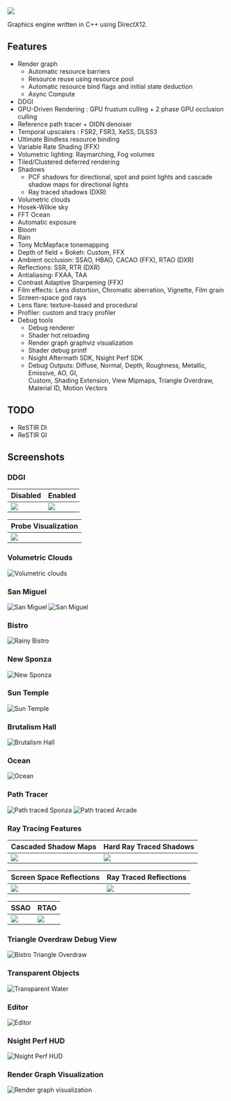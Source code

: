<img align="center" padding="2" src="Adria/Resources/Icons/adria_logo_wide2.png"/>

Graphics engine written in C++ using DirectX12. 

## Features
* Render graph
    - Automatic resource barriers
    - Resource reuse using resource pool
    - Automatic resource bind flags and initial state deduction
    - Async Compute
* DDGI
* GPU-Driven Rendering : GPU frustum culling + 2 phase GPU occlusion culling
* Reference path tracer + OIDN denoiser
* Temporal upscalers : FSR2, FSR3, XeSS, DLSS3
* Ultimate Bindless resource binding
* Variable Rate Shading (FFX)
* Volumetric lighting: Raymarching, Fog volumes
* Tiled/Clustered deferred rendering 
* Shadows
    - PCF shadows for directional, spot and point lights and cascade shadow maps for directional lights
    - Ray traced shadows (DXR)
* Volumetric clouds
* Hosek-Wilkie sky
* FFT Ocean
* Automatic exposure
* Bloom
* Rain
* Tony McMapface tonemapping
* Depth of field + Bokeh: Custom, FFX
* Ambient occlusion: SSAO, HBAO, CACAO (FFX), RTAO (DXR)
* Reflections: SSR, RTR (DXR)
* Antialiasing: FXAA, TAA
* Contrast Adaptive Sharpening (FFX)
* Film effects: Lens distortion, Chromatic aberration, Vignette, Film grain
* Screen-space god rays
* Lens flare: texture-based and procedural
* Profiler: custom and tracy profiler
* Debug tools
    - Debug renderer
    - Shader hot reloading
    - Render graph graphviz visualization
    - Shader debug printf
    - Nsight Aftermath SDK, Nsight Perf SDK
    - Debug Outputs: Diffuse, Normal, Depth, Roughness, Metallic, Emissive, AO, GI, \
      Custom, Shading Extension, View Mipmaps, Triangle Overdraw, Material ID, Motion Vectors

## TODO
* ReSTIR DI
* ReSTIR GI

## Screenshots

### DDGI

| Disabled |  Enabled |
|---|---|
|  ![](Adria/Saved/Screenshots/noddgi.png) | ![](Adria/Saved/Screenshots/ddgi.png) |

| Probe Visualization |
|---|
|  ![](Adria/Saved/Screenshots/ddgi_probes1.png) |

### Volumetric Clouds
![](Adria/Saved/Screenshots/clouds.png "Volumetric clouds") 

### San Miguel
![](Adria/Saved/Screenshots/sanmiguel.png "San Miguel") 
![](Adria/Saved/Screenshots/sanmiguel2.png "San Miguel") 

### Bistro
![](Adria/Saved/Screenshots/bistro.png "Rainy Bistro") 

### New Sponza
![](Adria/Saved/Screenshots/newsponza.png "New Sponza") 

### Sun Temple
![](Adria/Saved/Screenshots/suntemple.png "Sun Temple") 

### Brutalism Hall
![](Adria/Saved/Screenshots/brutalism.png "Brutalism Hall") 

### Ocean
![](Adria/Saved/Screenshots/ocean.png "Ocean") 

### Path Tracer
![](Adria/Saved/Screenshots/pathtracing1.png "Path traced Sponza") 
![](Adria/Saved/Screenshots/arcade.png "Path traced Arcade") 

### Ray Tracing Features

| Cascaded Shadow Maps |  Hard Ray Traced Shadows |
|---|---|
|  ![](Adria/Saved/Screenshots/cascades.png) | ![](Adria/Saved/Screenshots/raytraced.png) |

| Screen Space Reflections |  Ray Traced Reflections |
|---|---|
|  ![](Adria/Saved/Screenshots/ssr.png) | ![](Adria/Saved/Screenshots/rtr.png) |

| SSAO | RTAO |
|---|---|
|  ![](Adria/Saved/Screenshots/ssao.png) | ![](Adria/Saved/Screenshots/rtao.png) |

### Triangle Overdraw Debug View
![](Adria/Saved/Screenshots/bistrooverdraw.png "Bistro Triangle Overdraw") 

### Transparent Objects
![](Adria/Saved/Screenshots/transparent.png "Transparent Water") 

### Editor
![](Adria/Saved/Screenshots/editor2.png "Editor") 

### Nsight Perf HUD
![](Adria/Saved/Screenshots/nsightperf.png "Nsight Perf HUD") 

### Render Graph Visualization
![](Adria/Saved/RenderGraph/rendergraph.svg "Render graph visualization") 




